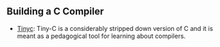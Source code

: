 ## Building a C Compiler

- [Tinyc](http://www.iro.umontreal.ca/~felipe/IFT2030-Automne2002/Complements/tinyc.c): Tiny-C is a considerably stripped down version of C and it is meant as a pedagogical tool for learning about compilers.
